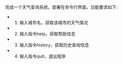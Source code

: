完成一个天气查询系统，部署在命令行界面。功能要求如下:  

 - 1. 输入城市名，获取该城市的天气情况
 - 2. 输入指令help，获取帮助信息
 - 3. 输入指令history，获取历史查询信息
 - 4. 输入指令quit，退出程序
